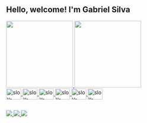 ## Hello, welcome! I'm Gabriel Silva

<div class="paineis-de-especificacoes">
  <a href="https://beacons.ai/Sloyxkira6">
  <img height="180em" src="https://github-readme-stats.vercel.app/api?username=Sloyxkira6&show_icons=dark&theme=dark&include_all_commits=true&count_private=true"/>
  <img height="180em" src="https://github-readme-stats.vercel.app/api/top-langs/?username=Sloyxkira6&layout=compact&langs_count=16&theme=dark"/>
</div>
<div class="logo-linguagens">
  <img align="center" alt="sloy-html" height="30" width="40" src="https://cdn.jsdelivr.net/gh/devicons/devicon/icons/html5/html5-original.svg" />
  <img align="center" alt="sloy-css" height="30" width="40" src="https://cdn.jsdelivr.net/gh/devicons/devicon/icons/css3/css3-original.svg" />
  <img align="center" alt="sloy-css" height="30" width="40" src="https://cdn.jsdelivr.net/gh/devicons/devicon/icons/javascript/javascript-original.svg" />
  <img align="center" alt="sloy-java" height="30" width="40" src="https://cdn.jsdelivr.net/gh/devicons/devicon/icons/java/java-original.svg" />
  <img align="center" alt="sloy-c++" height="30" width="40" src="https://cdn.jsdelivr.net/gh/devicons/devicon/icons/cplusplus/cplusplus-original.svg" />
  <img align="center" alt="sloy-flutter" height="30" width="40" src="https://cdn.jsdelivr.net/gh/devicons/devicon/icons/flutter/flutter-original.svg" />
 </div>
  
  ##
  
 <div class="contatos">
   <a href="https://www.instagram.com/sloyxkira6/">
   <img src="https://img.shields.io/badge/Instagram-E4405F?style=for-the-badge&logo=instagram&logoColor=white" target="_blank"/>
   </a>
   <a href="https://www.twitch.tv/sloyxkira6/">
   <img src="https://img.shields.io/badge/TWITCH-%239146FF.svg?style=for-the-badge&logo=Twitch&logoColor=white" target="_blank"/>
   </a>
   <a href="https://www.youtube.com/channel/UCuepZUD5vQ_SHraUPv8M8bQ">
   <img src="https://img.shields.io/badge/YOUTUBE-%23FF0000.svg?style=for-the-badge&logo=YouTube&logoColor=white" target="_blank"/>
   </a>
   
  </div>


<!---
- 👋 Hi, I’m @Sloyxkira6
- 👀 I’m interested in js, java, c++
- 🌱 I’m currently learning to mobile develop with flutter
- 💞️ I’m looking to collaborate on ...
- 📫 How to reach me ...


Sloyxkira6/Sloyxkira6 is a ✨ special ✨ repository because its `README.md` (this file) appears on your GitHub profile.
You can click the Preview link to take a look at your changes.
--->
